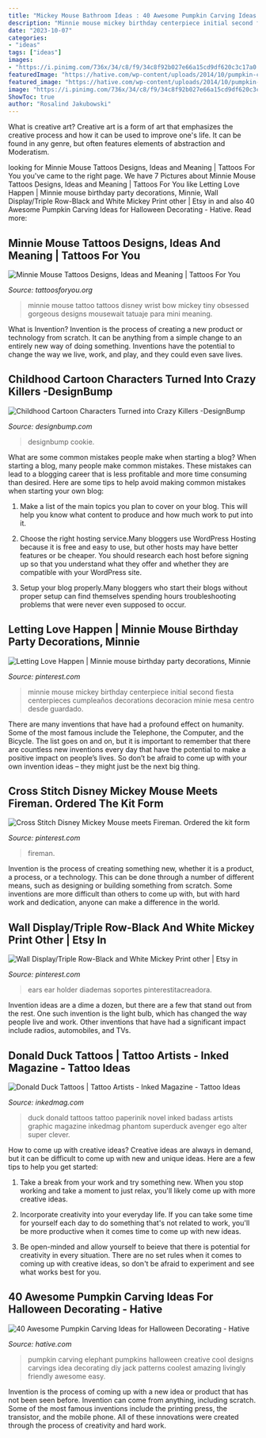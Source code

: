 ```yaml
---
title: "Mickey Mouse Bathroom Ideas : 40 Awesome Pumpkin Carving Ideas For Halloween Decorating"
description: "Minnie mouse mickey birthday centerpiece initial second fiesta centerpieces cumpleaños decorations decoracion minie mesa centro desde guardado"
date: "2023-10-07"
categories:
- "ideas"
tags: ["ideas"]
images:
- "https://i.pinimg.com/736x/34/c8/f9/34c8f92b027e66a15cd9df620c3c17a0.jpg"
featuredImage: "https://hative.com/wp-content/uploads/2014/10/pumpkin-carving-ideas/25-elephant-pumpkin.jpg"
featured_image: "https://hative.com/wp-content/uploads/2014/10/pumpkin-carving-ideas/25-elephant-pumpkin.jpg"
image: "https://i.pinimg.com/736x/34/c8/f9/34c8f92b027e66a15cd9df620c3c17a0.jpg"
ShowToc: true
author: "Rosalind Jakubowski"
---
```



What is creative art?
Creative art is a form of art that emphasizes the creative process and how it can be used to improve one's life. It can be found in any genre, but often features elements of abstraction and Moderatism.

	

		
looking for Minnie Mouse Tattoos Designs, Ideas and Meaning | Tattoos For You you've came to the right page. We have 7 Pictures about Minnie Mouse Tattoos Designs, Ideas and Meaning | Tattoos For You like Letting Love Happen | Minnie mouse birthday party decorations, Minnie, Wall Display/Triple Row-Black and White Mickey Print other | Etsy in and also 40 Awesome Pumpkin Carving Ideas for Halloween Decorating - Hative. Read more:
		
    
## Minnie Mouse Tattoos Designs, Ideas And Meaning | Tattoos For You

<img loading=lazy src="https://www.tattoosforyou.org/wp-content/uploads/2016/03/Minnie-Mouse-Bow-Tattoo.jpg" onerror="this.onerror=null;this.src='https://tse1.mm.bing.net/th?id=OIP.7_BXGUWvaKcJRU7KbUrhpAHaHa&amp;pid=15.1';" alt="Minnie Mouse Tattoos Designs, Ideas and Meaning | Tattoos For You">

_Source: tattoosforyou.org_

>minnie mouse tattoo tattoos disney wrist bow mickey tiny obsessed gorgeous designs mousewait tatuaje para mini meaning. 

	

What is Invention?
Invention is the process of creating a new product or technology from scratch. It can be anything from a simple change to an entirely new way of doing something. Inventions have the potential to change the way we live, work, and play, and they could even save lives.

    
## Childhood Cartoon Characters Turned Into Crazy Killers -DesignBump

<img loading=lazy src="https://cdn.designbump.com/wp-content/uploads/2014/07/popped-culture-evil-cartoon-characters-illustration-dan-luvisi-13.jpg" onerror="this.onerror=null;this.src='https://tse4.mm.bing.net/th?id=OIP.OT1m3PpqBualFbheRgggtQHaK6&amp;pid=15.1';" alt="Childhood Cartoon Characters Turned into Crazy Killers -DesignBump">

_Source: designbump.com_

>designbump cookie. 

	

What are some common mistakes people make when starting a blog?
When starting a blog, many people make common mistakes. These mistakes can lead to a blogging career that is less profitable and more time consuming than desired. Here are some tips to help avoid making common mistakes when starting your own blog:
1. Make a list of the main topics you plan to cover on your blog. This will help you know what content to produce and how much work to put into it.

2. Choose the right hosting service.Many bloggers use WordPress Hosting because it is free and easy to use, but other hosts may have better features or be cheaper. You should research each host before signing up so that you understand what they offer and whether they are compatible with your WordPress site.

3. Setup your blog properly.Many bloggers who start their blogs without proper setup can find themselves spending hours troubleshooting problems that were never even supposed to occur.

    
## Letting Love Happen | Minnie Mouse Birthday Party Decorations, Minnie

<img loading=lazy src="https://i.pinimg.com/736x/d0/de/b7/d0deb73b1c15d9fc4ac2cc05c4244593.jpg" onerror="this.onerror=null;this.src='https://tse1.mm.bing.net/th?id=OIP.7xDhaCUJzVyNan5S70TT-gHaNK&amp;pid=15.1';" alt="Letting Love Happen | Minnie mouse birthday party decorations, Minnie">

_Source: pinterest.com_

>minnie mouse mickey birthday centerpiece initial second fiesta centerpieces cumpleaños decorations decoracion minie mesa centro desde guardado. 

	

There are many inventions that have had a profound effect on humanity. Some of the most famous include the Telephone, the Computer, and the Bicycle. The list goes on and on, but it is important to remember that there are countless new inventions every day that have the potential to make a positive impact on people’s lives. So don’t be afraid to come up with your own invention ideas – they might just be the next big thing.

    
## Cross Stitch Disney Mickey Mouse Meets Fireman. Ordered The Kit Form

<img loading=lazy src="https://i.pinimg.com/736x/b3/06/a3/b306a3884b2278deaa3716283a20e90d--disney-mickey-mouse-disney-cruiseplan.jpg" onerror="this.onerror=null;this.src='https://tse4.mm.bing.net/th?id=OIP.HnAe5-FsDZLXouoLgZhGFwHaJ3&amp;pid=15.1';" alt="Cross Stitch Disney Mickey Mouse meets Fireman. Ordered the kit form">

_Source: pinterest.com_

>fireman. 

	

Invention is the process of creating something new, whether it is a product, a process, or a technology. This can be done through a number of different means, such as designing or building something from scratch. Some inventions are more difficult than others to come up with, but with hard work and dedication, anyone can make a difference in the world.

    
## Wall Display/Triple Row-Black And White Mickey Print Other | Etsy In

<img loading=lazy src="https://i.pinimg.com/736x/34/c8/f9/34c8f92b027e66a15cd9df620c3c17a0.jpg" onerror="this.onerror=null;this.src='https://tse2.mm.bing.net/th?id=OIP.cLC4ntSW1tf1gYdVdGQAOwHaL6&amp;pid=15.1';" alt="Wall Display/Triple Row-Black and White Mickey Print other | Etsy in">

_Source: pinterest.com_

>ears ear holder diademas soportes pinterestitacreadora. 

	

Invention ideas are a dime a dozen, but there are a few that stand out from the rest. One such invention is the light bulb, which has changed the way people live and work. Other inventions that have had a significant impact include radios, automobiles, and TVs.

    
## Donald Duck Tattoos | Tattoo Artists - Inked Magazine - Tattoo Ideas

<img loading=lazy src="https://www.inkedmag.com/.image/t_share/MTU5MDMzMDM1MTU5MzgxNzg0/toddbaileytattoo.png" onerror="this.onerror=null;this.src='https://tse4.mm.bing.net/th?id=OIP.9O3_jv8klHYY1QlEUj40JAHaHX&amp;pid=15.1';" alt="Donald Duck Tattoos | Tattoo Artists - Inked Magazine - Tattoo Ideas">

_Source: inkedmag.com_

>duck donald tattoos tattoo paperinik novel inked badass artists graphic magazine inkedmag phantom superduck avenger ego alter super clever. 

	

How to come up with creative ideas?
Creative ideas are always in demand, but it can be difficult to come up with new and unique ideas. Here are a few tips to help you get started:
1. Take a break from your work and try something new. When you stop working and take a moment to just relax, you'll likely come up with more creative ideas.

2. Incorporate creativity into your everyday life. If you can take some time for yourself each day to do something that's not related to work, you'll be more productive when it comes time to come up with new ideas.

3. Be open-minded and allow yourself to beieve that there is potential for creativity in every situation. There are no set rules when it comes to coming up with creative ideas, so don't be afraid to experiment and see what works best for you.

    
## 40 Awesome Pumpkin Carving Ideas For Halloween Decorating - Hative

<img loading=lazy src="https://hative.com/wp-content/uploads/2014/10/pumpkin-carving-ideas/25-elephant-pumpkin.jpg" onerror="this.onerror=null;this.src='https://tse2.mm.bing.net/th?id=OIP.ckNgBTfrVTNPfZ8VyDiHAQHaIh&amp;pid=15.1';" alt="40 Awesome Pumpkin Carving Ideas for Halloween Decorating - Hative">

_Source: hative.com_

>pumpkin carving elephant pumpkins halloween creative cool designs carvings idea decorating diy jack patterns coolest amazing livingly friendly awesome easy. 

	

Invention is the process of coming up with a new idea or product that has not been seen before. Invention can come from anything, including scratch. Some of the most famous inventions include the printing press, the transistor, and the mobile phone. All of these innovations were created through the process of creativity and hard work.

